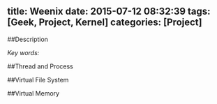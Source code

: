 title: Weenix
date: 2015-07-12 08:32:39
tags: [Geek, Project, Kernel]
categories: [Project]
---

##Description

*Key words:*

##Thread and Process

##Virtual File System

##Virtual Memory
